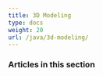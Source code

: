 ```yaml
---
title: 3D Modeling
type: docs
weight: 20
url: /java/3d-modeling/
---
```


### **Articles in this section**

